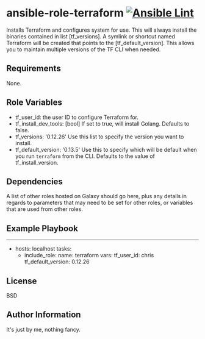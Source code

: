 ansible-role-terraform [![Ansible Lint](https://github.com/CultClassik/ansible-role-terraform/actions/workflows/Ansible%20Lint.yml/badge.svg)](https://github.com/CultClassik/ansible-role-terraform/actions/workflows/Ansible%20Lint.yml)
=========

Installs Terraform and configures system for use.
This will always install the binaries contained in list [tf_versions].
A symlink or shortcut named Terraform will be created that points to the [tf_default_version].
This allows you to maintain multiple versions of the TF CLI when needed.

Requirements
------------

None.

Role Variables
--------------
* tf_user_id: the user ID to configure Terraform for.
* tf_install_dev_tools: [bool] If set to true, will install Golang. Defaults to false.
* tf_versions: '0.12.26' Use this list to specify the version you want to install.
* tf_default_version: '0.13.5' Use this to specify which will be default when you run `terraform` from the CLI. Defaults to the value of tf_install_version.

Dependencies
------------

A list of other roles hosted on Galaxy should go here, plus any details in regards to parameters that may need to be set for other roles, or variables that are used from other roles.

Example Playbook
----------------

---
- hosts: localhost
  tasks:
    - include_role:
        name: terraform
      vars:
        tf_user_id: chris
        tf_default_version: 0.12.26

License
-------

BSD

Author Information
------------------

It's just by me, nothing fancy.

